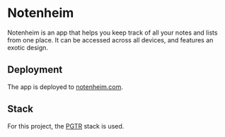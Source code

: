 # Notenheim

Notenheim is an app that helps you keep track of all your notes and lists from one place. It can be accessed across all devices, and features an exotic design.

## Deployment

The app is deployed to [notenheim.com](https://www.notenheim.com/).

## Stack

For this project, the [PGTR](https://github.com/WKHAllen/pgtr-sample-app) stack is used.
